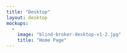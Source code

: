 ```yaml
---
title: "Desktop"
layout: desktop
mockups:
  -
    image: "blind-broker-desktop-v1-2.jpg"
    title: "Home Page"
---
```

